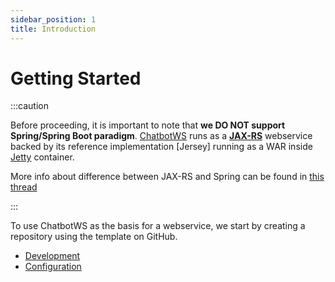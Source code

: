 ```yaml
---
sidebar_position: 1
title: Introduction
---
```


Getting Started
===============

:::caution

Before proceeding, it is important to note that __we DO NOT support Spring/Spring Boot paradigm__.
[ChatbotWS] runs as a **[JAX-RS]** webservice backed by its reference implementation [Jersey] running
as a WAR inside [Jetty] container.

More info about difference between JAX-RS and Spring can be found in [this thread](https://stackoverflow.com/a/42955575)

:::

To use ChatbotWS as the basis for a webservice, we start by creating a repository using the template on GitHub.

- [Development](development)
- [Configuration](configuration)

[JAX-RS]: https://jcp.org/en/jsr/detail?id=370
[ChatbotWS]: https://chatbot.qubitpi.org/
[Jetty]: https://en.wikipedia.org/wiki/Jetty_(web_server)
